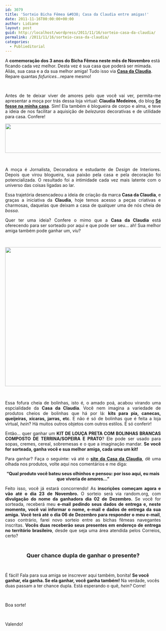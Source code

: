 ```yaml
---
id: 3079
title: 'Sorteio Bicha Fêmea &#038; Casa da Claudia entre amigas!'
date: 2011-11-16T00:00:00+00:00
author: Lidiane
layout: post
guid: http://localhost/wordpress/2011/11/16/sorteio-casa-da-claudia/
permalink: /2011/11/16/sorteio-casa-da-claudia/
categories:
  - Publieditorial
---
```

A **comemoração dos 3 anos do Bicha Fêmea neste mês de Novembro** está ficando cada vez melhor. Desta vez é sua casa que poderá ser mimada. Aliás, sua casa e a da sua melhor amiga! Tudo isso via **<a href="http://www.casadaclaudia.com.br/index.php/" target="_blank">Casa da Claudia</a>**. Repare quantas _fofurices_…repare mesmo!

&nbsp;

<p align="justify">
  Antes de te deixar viver de amores pelo que você vai ver, permita-me apresentar a moça por trás dessa loja virtual: <strong>Claudia Medeiros</strong>, do blog <strong><a href="http://sefossenaminhacasa.blogspot.com/" target="_blank">Se fosse na minha casa</a></strong>. Sim! Ela também é blogueira de corpo e alma, e teve a ideia de nos facilitar a aquisição de <em>belezuras</em> decorativas e de utilidade para casa. Confere!
</p>

<!--more-->

<p align="center">
  <a href="http://www.trololodemulher.com.br/blog/wp-content/uploads/2011/11/Casa-da-Claudia.png"><img class="alignnone size-full wp-image-8188" title="Casa da Claudia" src="http://www.trololodemulher.com.br/blog/wp-content/uploads/2011/11/Casa-da-Claudia.png" alt="" width="529" height="95" /></a>
</p>

&nbsp;

<p align="justify">
  A moça é Jornalista, Decoradora e estudante de D<em>esign</em> de Interiores. Depois que virou blogueira, sua paixão pela casa e pela decoração foi potencializada. O resultado foi a intimidade cada vez mais latente com o universo das coisas ligadas ao lar.
</p>

<p align="justify">
  Essa trajetória desencadeou a ideia de criação da marca <strong>Casa da Claudia</strong>, e graças a iniciativa da <strong>Claudia</strong>, hoje temos acesso a peças criativas e charmosas, daquelas que deixam a casa de qualquer uma de nós cheia de <em>bossa</em>.
</p>

<p align="justify">
  Quer ter uma ideia? Confere o mimo que a <strong>Casa da Claudia</strong> está oferecendo para ser sorteado por aqui e que pode ser seu… ah! Sua melhor amiga também pode ganhar um, <em>viu</em>?
</p>

&nbsp;

<p align="center">
  <a href="http://www.trololodemulher.com.br/blog/wp-content/uploads/2011/11/TERRINA-SOPEIRA-PRATO-LOUCA-BOLINHA-POA.jpg"><img class="alignnone size-full wp-image-8189" title="TERRINA SOPEIRA PRATO LOUCA BOLINHA POA" src="http://www.trololodemulher.com.br/blog/wp-content/uploads/2011/11/TERRINA-SOPEIRA-PRATO-LOUCA-BOLINHA-POA.jpg" alt="" width="600" height="450" /></a>
</p>

&nbsp;

<p align="justify">
  Essa fofura cheia de bolinhas, isto é, o amado poá, acabou virando uma espcialidade da <strong>Casa da Claudia</strong>. Você nem imagina a variedade de produtos cheios de bolinhas que há por lá: <strong>kits para pia, canecas, queijeiras, xícaras, jarras, etc</strong>. E não é só de bolinhas que é feita a loja virtual, <em>hein</em>? Há muitos outros objetos com outros estilos. É só conferir!
</p>

<p align="justify">
  Então… quer ganhar um <strong>KIT DE LOUÇA PRETA COM BOLINHAS BRANCAS COMPOSTO DE TERRINA/SOPEIRA E PRATO</strong>? Ele pode ser usado para sopas, cremes, cereal, sobremesas e o que a imaginação mandar. <strong>Se você for sorteada, ganha você e sua melhor amiga, cada uma um kit!</strong>
</p>

<p align="justify">
  Para ganhar? Faça o seguinte: vá até o <strong><a href="http://www.casadaclaudia.com.br/index.php/" target="_blank">site da Casa da Claudia</a></strong>, dê uma olhada nos produtos, volte aqui nos comentários e me diga:
</p>

<p style="text-align: center;" align="justify">
  <strong>“Qual produto você bateu seus olhinhos e pensou: por isso aqui, eu mais que viveria de amores…”</strong>
</p>

<p align="justify">
  Feito isso, você já estará concorrendo! As <strong>inscrições começam agora e vão até o dia 23 de Novembro. </strong>O sorteio será via random.org, com <strong>divulgação do nome da ganhadora dia 02 de Dezembro.</strong> Se você for sorteada, receberá meu <strong>e-mail pedindo seus dados de entrega e, neste momento, você vai informar o nome, e-mail e dados de entrega da sua amiga. Você terá até o dia 06 de Dezembro para responder o meu e-mail</strong>, caso contrário, farei novo sorteio entre as bichas fêmeas navegantes inscritas. <strong>Vocês duas receberão seus presentes em endereço de entrega no território brasileiro</strong>, desde que seja uma área atendida pelos Correios, certo?
</p>

&nbsp;

<p align="center">
  <strong><span style="font-size: large;">Quer chance dupla de ganhar o presente?</span></strong>
</p>

&nbsp;

É fácil! Fala para sua amiga se inscrever aqui também, bonita! **Se você ganhar, ela ganha. Se ela ganhar, você ganha também!** Na verdade, vocês duas passam a ter chance dupla. Está esperando o quê, _hein?_ Corre!

&nbsp;

Boa sorte!

&nbsp;

Valendo!